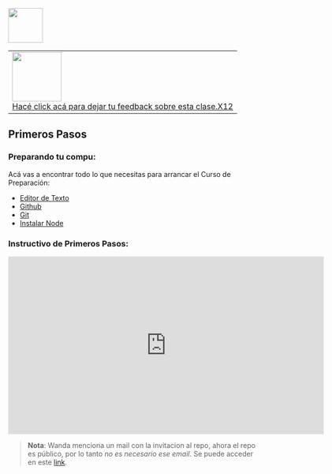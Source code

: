 <img  src='../logo.png' height='70px'>
<table width="100%" style='table-layout:fixed;'>
  <tr>
    <td>
      <a href="https://airtable.com/shrSzEYT4idEFGB8d?prefill_clase=00-PrimerosPasos">
        <img src="https://static.thenounproject.com/png/204643-200.png" width="100"/>
        <br>
        Hacé click acá para dejar tu feedback sobre esta clase.X12
      </a>
    </td>
  </tr>
</table>

## Primeros Pasos

### Preparando tu compu:

Acá vas a encontrar todo lo que necesitas para arrancar el Curso de Preparación:

* [Editor de Texto](./editorTexto.md)
* [Github](./github.md)
* [Git](./git.md)
* [Instalar Node](./node.md)

### Instructivo de Primeros Pasos:

<iframe src="https://player.vimeo.com/video/486478241" width="640" height="360" frameborder="0" allow="autoplay; fullscreen" allowfullscreen></iframe> 


> **Nota**: Wanda menciona un mail con la invitacion al repo, ahora el repo es público, por lo tanto *no es necesario ese email*. Se puede acceder en este [link](https://github.com/atralice/Curso.Prep.Henry).
